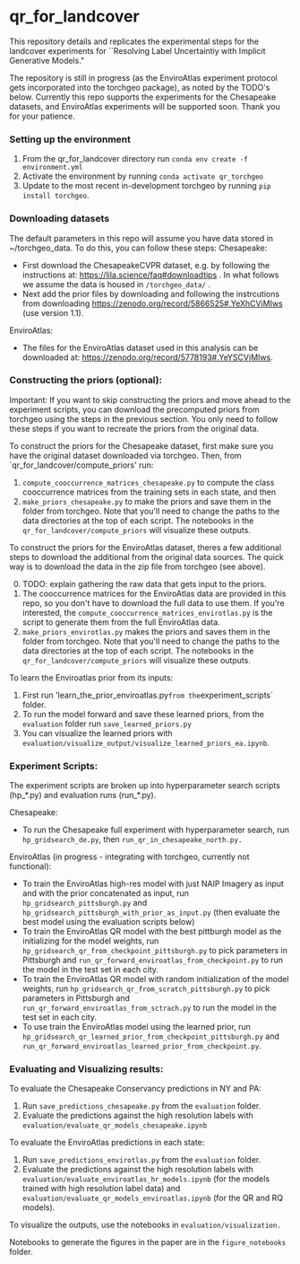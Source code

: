 # qr_for_landcover


This repository details and replicates the experimental steps for the landcover experiments for ``Resolving Label Uncertaintiy with Implicit Generative Models."

The repository is still in progress (as the EnviroAtlas experiment protocol gets incorporated into the torchgeo package), as noted by the TODO's below. Currently this repo supports the experiments for the Chesapeake datasets, and EnviroAtlas experiments will be supported soon. Thank you for your patience.

### Setting up the environment
 1. From the qr_for_landcover directory run `conda env create -f environment.yml`
 2. Activate the environment by running `conda activate qr_torchgeo`
 3. Update to the most recent in-development torchgeo by running `pip install torchgeo`.

### Downloading datasets
The default parameters in this repo will assume you have data stored in ~/torchgeo_data. To do this, you can follow these steps:
Chesapeake:
- First download the ChesapeakeCVPR dataset, e.g. by following the instructions at: https://lila.science/faq#downloadtips . In what follows we assume the data is housed in `/torchgeo_data/` .
- Next add the prior files by downloading and following the instrcutions from downloading https://zenodo.org/record/5866525#.YeXhCVjMIws (use version 1.1).
  
EnviroAtlas:
- The files for the EnviroAtlas dataset used in this analysis can be downloaded at: https://zenodo.org/record/5778193#.YeYSCVjMIws. 


### Constructing the priors (optional):
Important: If you want to skip constructing the priors and move ahead to the experiment scripts, you can download the precomputed priors from torchgeo using the steps in the previous section. You only need to follow these steps if you want to recreate the priors from the original data.



To construct the priors for the Chesapeake dataset, first make sure you have the original dataset downloaded via torchgeo. Then, from `qr_for_landcover/compute_priors' run:
1. `compute_cooccurrence_matrices_chesapeake.py` to compute the class cooccurrence matrices from the training sets in each state, and then 
2. `make_priors_chesapeake.py` to make the priors and save them in the folder from torchgeo.
Note that you'll need to change the paths to the data directories at the top of each script. The notebooks in the `qr_for_landcover/compute_priors` will visualize these outputs. 

To construct the priors for the EnviroAtlas dataset, theres a few additional steps to download the additional from the original data sources. The quick way is to download the data in the zip file from torchgeo (see above). 

0. TODO: explain gathering the raw data that gets input to the priors.
1. The cooccurrence matrices for the EnviroAtlas data are provided in this repo, so you don't have to download the full data to use them. If you're interested, the `compute_cooccurrence_matrices_envirotlas.py` is the script to generate them from the full EnviroAtlas data. 
2. `make_priors_envirotlas.py` makes the priors and saves them in the folder from torchgeo.
Note that you'll need to change the paths to the data directories at the top of each script. The notebooks in the `qr_for_landcover/compute_priors` will visualize these outputs. 

To learn the Enviroatlas prior from its inputs: 
1. First run 'learn_the_prior_enviroatlas.py` from the `experiment_scripts` folder. 
2. To run the model forward and save these learned priors, from the `evaluation` folder run `save_learned_priors.py`
3. You can visualize the learned priors with `evaluation/visualize_output/visualize_learned_priors_ea.ipynb`.

### Experiment Scripts:
The experiment scripts are broken up into hyperparameter search scripts (hp_\*.py) and evaluation runs (run_\*.py). 

Chesapeake:
- To run the Chesapeake full experiment with hyperparameter search, run `hp_gridsearch_de.py`, then `run_qr_in_chesapeake_north.py.` 

EnviroAtlas (in progress - integrating with torchgeo, currently not functional):
- To train the EnviroAtlas high-res model with just NAIP Imagery as input and with the prior concatenated as input, run `hp_gridsearch_pittsburgh.py` and `hp_gridsearch_pittsburgh_with_prior_as_input.py` (then evaluate the best model using the evaluation scripts below)
- To train the EnviroAtlas QR model with the best pittburgh model as the initializing for the model weights, run `hp_gridsearch_qr_from_checkpoint_pittsburgh.py` to pick parameters in Pittsburgh and `run_qr_forward_enviroatlas_from_checkpoint.py` to run the model in the test set in each city. 
- To train the EnviroAtlas QR model with random initialization of the model weights, run `hp_gridsearch_qr_from_scratch_pittsburgh.py` to pick parameters in Pittsburgh and `run_qr_forward_enviroatlas_from_sctrach.py` to run the model in the test set in each city. 
- To use train the EnviroAtlas model using the learned prior, run `hp_gridsearch_qr_learned_prior_from_checkpoint_pittsburgh.py` and `run_qr_forward_enviroatlas_learned_prior_from_checkpoint.py`.

### Evaluating and Visualizing results:
To evaluate the Chesapeake Conservancy predictions in NY and PA:
1. Run `save_predictions_chesapeake.py` from the `evaluation` folder.
2. Evaluate the predictions against the high resolution labels with `evaluation/evaluate_qr_models_chesapeake.ipynb`

To evaluate the EnviroAtlas predictions in each state:
1. Run  `save_predictions_envirotlas.py` from the `evaluation` folder.
2. Evaluate the predictions against the high resolution labels with `evaluation/evaluate_enviroatlas_hr_models.ipynb` (for the models trained with high resolution label data) and `evaluation/evaluate_qr_models_enviroatlas.ipynb` (for the QR and RQ models).

To visualize the outputs, use the notebooks in `evaluation/visualization.`

Notebooks to generate the figures in the paper are in the `figure_notebooks` folder.


